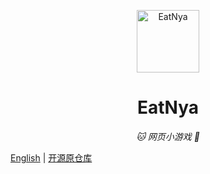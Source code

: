 
<p align="center">
  <a href="https://lilithcn.github.io/EatNya/"><img src="https://raw.githubusercontent.com/Lilithcn/EatNya/main/static/image/AfterClicking.png" width="100" height="100" alt="EatNya"></a>
</p>
<div align="center">

# EatNya

_🐱 网页小游戏 💌_

</div>

[English](README_EN.md)
|
[ 开源原仓库 ](https://github.com/arcxingye/EatKano)